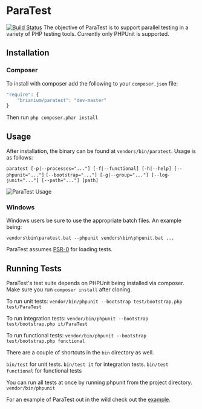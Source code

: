 ParaTest
========
[![Build Status](https://secure.travis-ci.org/brianium/paratest.png?branch=master)](https://travis-ci.org/brianium/paratest)
The objective of ParaTest is to support parallel testing in a variety of PHP testing tools. Currently only PHPUnit is supported.

Installation
------------
### Composer ###
To install with composer add the following to your `composer.json` file:
```js
"require": {
    "brianium/paratest": "dev-master"
}
```
Then run `php composer.phar install`


Usage
-----
After installation, the binary can be found at `vendors/bin/paratest`. Usage is as follows:

`
paratest [-p|--processes="..."] [-f|--functional] [-h|--help] [--phpunit="..."]
`
`
[--bootstrap="..."] [-g|--group="..."] [--log-junit="..."] [--path="..."] [path]
`

![ParaTest Usage](https://raw.github.com/brianium/paratest/master/paratest-usage.png "ParaTest Console Usage")

### Windows ###
Windows users be sure to use the appropriate batch files.
An example being:

`vendors\bin\paratest.bat --phpunit vendors\bin\phpunit.bat ...`

ParaTest assumes [PSR-0](https://github.com/php-fig/fig-standards/blob/master/accepted/PSR-0.md) for loading tests. 

Running Tests
-------------
ParaTest's test suite depends on PHPUnit being installed via composer. Make sure you run `composer install` after cloning.

To run unit tests:
`vendor/bin/phpunit --bootstrap test/bootstrap.php test/ParaTest`

To run integration tests:
`vendor/bin/phpunit --bootstrap test/bootstrap.php it/ParaTest`

To run functional tests:
`vendor/bin/phpunit --bootstrap test/bootstrap.php functional`

There are a couple of shortcuts in the `bin` directory as well.

`bin/test` for unit tests.
`bin/test it` for integration tests.
`bin/test functional` for functional tests

You can run all tests at once by running phpunit from the project directory.
`vendor/bin/phpunit`

For an example of ParaTest out in the wild check out the [example](https://github.com/brianium/paratest-selenium).
